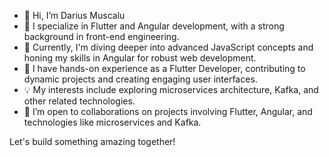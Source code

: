 - 👋 Hi, I’m Darius Muscalu
- 👀 I specialize in Flutter and Angular development, with a strong background in front-end engineering.
- 🌱 Currently, I'm diving deeper into advanced JavaScript concepts and honing my skills in Angular for robust web development.
- 💼 I have hands-on experience as a Flutter Developer, contributing to dynamic projects and creating engaging user interfaces.
- 💡 My interests include exploring microservices architecture, Kafka, and other related technologies.
- 💞️ I’m open to collaborations on projects involving Flutter, Angular, and technologies like microservices and Kafka.

Let's build something amazing together!

